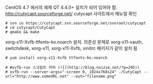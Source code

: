 
CentOS 4.7 에서의 예제 QT 4.4.0+ 설치가 되어 있어야 함.
http://cutycapt.sourceforge.net/ cutycapt 사이트에서 메뉴얼 확인

```
# svn co https://cutycapt.svn.sourceforge.net/svnroot/cutycapt
# cd cutycapt/CutyCapt
# qmake && make
```

xorg-x11-Xvfb ttfonts-ko.noarch 설치. 의존성 문제로 xorg-x11-xauth, switchdesk, xorg-x11, xorg-x11-Xvfb, xinitrc 패키지가 같이 설치 됨

```
# yum install xorg-x11-Xvfb ttfonts-ko.noarch
```

```
# #xvfb-run 스크립트 카피 (![](http://blog.noizze.net/?p=295))
# xvfb-run --server-args="-screen 0, 1024x768x24" ./CutyCapt --url="http://www.someURL.net" --out="filename.png"
```
